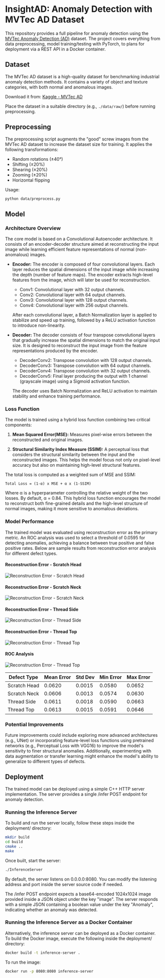 # InsightAD: Anomaly Detection with MVTec AD Dataset

This repository provides a full pipeline for anomaly detection using the [MVTec Anomaly Detection (AD)](https://www.kaggle.com/datasets/ipythonx/mvtec-ad) dataset. The project covers everything from data preprocessing, model training/testing with PyTorch, to plans for deployment via a REST API in a Docker container.

## Dataset

The MVTec AD dataset is a high-quality dataset for benchmarking industrial anomaly detection methods. It contains a variety of object and texture categories, with both normal and anomalous images.

Download it from: [Kaggle - MVTec AD](https://www.kaggle.com/datasets/ipythonx/mvtec-ad)

Place the dataset in a suitable directory (e.g., `./data/raw/`) before running preprocessing.

## Preprocessing

The preprocessing script augments the "good" screw images from the MVTec AD dataset to increase the dataset size for training. It applies the following transformations:

* Random rotations (±40°)
* Shifting (±20%)
* Shearing (±20%)
* Zooming (±20%)
* Horizontal flipping

Usage:

```bash
python data/preprocess.py
```

## Model

### Architecture Overview

The core model is based on a Convolutional Autoencoder architecture. It consists of an encoder-decoder structure aimed at reconstructing the input image while learning efficient feature representations of normal (non-anomalous) images.

* **Encoder:** 
    The encoder is composed of four convolutional layers. Each layer reduces the spatial dimensions of the input image while increasing the depth (number of feature maps). The encoder extracts high-level features from the image, which will later be used for reconstruction.
    * Conv1: Convolutional layer with 32 output channels.
    * Conv2: Convolutional layer with 64 output channels.
    * Conv3: Convolutional layer with 128 output channels.
    * Conv4: Convolutional layer with 256 output channels.
    
    After each convolutional layer, a Batch Normalization layer is applied to stabilize and speed up training, followed by a ReLU activation function to introduce non-linearity.

* **Decoder:**
    The decoder consists of four transpose convolutional layers that gradually increase the spatial dimensions to match the original input size. It is designed to reconstruct the input image from the feature representations produced by the encoder.
    * DecoderConv2: Transpose convolution with 128 output channels.
    * DecoderConv3: Transpose convolution with 64 output channels.
    * DecoderConv4: Transpose convolution with 32 output channels.
    * DecoderConv5: Final layer producing the output with 1 channel (grayscale image) using a Sigmoid activation function.

    The decoder uses Batch Normalization and ReLU activation to maintain stability and enhance training performance.

### Loss Function
The model is trained using a hybrid loss function combining two critical components:
1. **Mean Squared Error(MSE):**
    Measures pixel-wise errors between the reconstructed and original images.

2. **Structural Similarity Index Measure (SSIM):**
    A perceptual loss that considers the structural similarity between the input and the reconstructed images. This helps the model focus not only on pixel-level accuracy but also on maintaining high-level structural features.

The total loss is computed as a weighted sum of MSE and SSIM:
    
    Total Loss = (1-α) x MSE + α x (1-SSIM)

Where α is a hyperparameter controlling the relative weight of the two losses. By default, α = 0.84.
This hybrid loss function encourages the model to reconstruct both fine-grained details and the high-level structure of normal images, making it more sensitive to anomalous deviations.

### Model Performance

The trained model was evaluated using reconstruction error as the primary metric. An ROC analysis was used to select a threshold of 0.0595 for detecting anomalies, achieving a balance between true positive and false positive rates. Below are sample results from reconstruction error analysis for different defect types.

#### Reconstruction Error - Scratch Head
![Reconstruction Error - Scratch Head](docs/scratch_head_errors.png)

#### Reconstruction Error - Scratch Neck
![Reconstruction Error - Scratch Neck](docs/scratch_neck_errors.png)

#### Reconstruction Error - Thread Side
![Reconstruction Error - Thread Side](docs/thread_side_errors.png)

#### Reconstruction Error - Thread Top
![Reconstruction Error - Thread Top](docs/thread_top_errors.png)

#### ROC Analysis
![Reconstruction Error - Thread Top](docs/ROC.png)

| Defect Type          | Mean Error | Std Dev | Min Error | Max Error |
|----------------------|------------|---------|-----------|-----------|
| Scratch Head         | 0.0620     | 0.0015  | 0.0580    | 0.0652    |
| Scratch Neck         | 0.0606     | 0.0013  | 0.0574    | 0.0630    |
| Thread Side          | 0.0611     | 0.0018  | 0.0590    | 0.0663    |
| Thread Top           | 0.0613     | 0.0015  | 0.0591    | 0.0646    |

### Potential Improvements

Future improvements could include exploring more advanced architectures (e.g., UNet) or incorporating feature-level loss functions using pretrained networks (e.g., Perceptual Loss with VGG16) to improve the model's sensitivity to finer structural anomalies. Additionally, experimenting with data augmentation or transfer learning might enhance the model's ability to generalize to different types of defects.

## Deployment

The trained model can be deployed using a simple C++ HTTP server implementation. The server provides a single /infer POST endpoint for anomaly detection.

### Running the Inference Server

To build and run the server locally, follow these steps inside the deployment/ directory:

```bash
mkdir build
cd build
cmake ..
make
```

Once built, start the server:

```bash
./InferenceServer
```

By default, the server listens on 0.0.0.0:8080.
You can modify the listening address and port inside the server source code if needed.

The /infer POST endpoint expects a base64-encoded 1024x1024 image provided inside a JSON object under the key "image".
The server responds with a simple JSON containing a boolean value under the key "Anomaly", indicating whether an anomaly was detected.

### Running the Inference Server as a Docker Container

Alternatively, the inference server can be deployed as a Docker container.
To build the Docker image, execute the following inside the deployment/ directory:

```bash
docker build -t inference-server .
```

To run the image:

```bash
docker run -p 8080:8080 inference-server
```